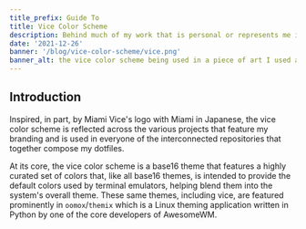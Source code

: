 ```yaml
---
title_prefix: Guide To
title: Vice Color Scheme
description: Behind much of my work that is personal or represents me in some way, I use a color scheme I designed for base16. This is a description of what it is and why I even went through the trouble of perfecting it.
date: '2021-12-26'
banner: '/blog/vice-color-scheme/vice.png'
banner_alt: the vice color scheme being used in a piece of art I used as my wallpaper for well over a year.
---
```


## Introduction

Inspired, in part, by Miami Vice's logo with Miami in Japanese, the vice color scheme is reflected across the various projects that feature my branding and is used in everyone of the interconnected repositories that together compose my dotfiles.

At its core, the vice color scheme is a base16 theme that features a highly curated set of colors that, like all base16 themes, is intended to provide the default colors used by terminal emulators, helping blend them into the system's overall theme. These same themes, including vice, are featured prominently in `oomox`/`themix` which is a Linux theming application written in Python by one of the core developers of AwesomeWM.
